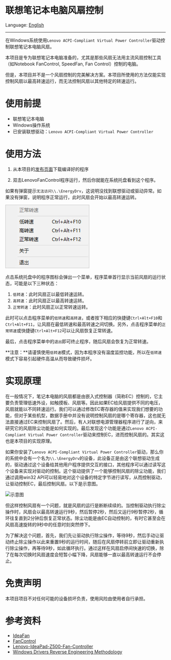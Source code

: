 # 联想笔记本电脑风扇控制

Language: [English](README.md)

---

在Windows系统使用`Lenovo ACPI-Compliant Virtual Power Controller`驱动控制联想笔记本电脑风扇。

本项目是专为联想笔记本电脑准备的，尤其是那些风扇无法用主流风扇控制工具（如Notebook FanControl, SpeedFan, Fan Control）控制的电脑。

但是，本项目并不是一个风扇控制的完美解决方案。本项目所使用的方法仅能实现控制风扇以最高转速运行，而无法控制风扇以其他特定的转速运行。

# 使用前提

- 联想笔记本电脑
- Windows操作系统
- 已安装联想驱动：`Lenovo ACPI-Compliant Virtual Power Controller`

# 使用方法

1. 从本项目的[发布页面](https://github.com/jiarandiana0307/Lenovo-Fan-Control/releases)下载编译好的程序

2. 双击LenovoFanControl程序运行，然后你就能在系统托盘看到这个程序。

如果有弹窗提示`无法访问\\.\EnergyDrv`，这说明没找到联想驱动或驱动异常。如果没有弹窗，说明程序正常运行，此时风扇会开始以最高转速运转。

![程序菜单截图](github/menu-screenshot-zh_CN.jpg)

点击系统托盘中的程序图标会弹出一个菜单，程序菜单首行显示当前风扇的运行状态，可能是以下三种状态：

1. `低转速`：此时风扇正以最低转速运转。
2. `高转速`：此时风扇正以最高转速运转。
3. `正常转速`：此时风扇正以正常转速运转。

此时可以点击程序菜单的`低转速`和`高转速`，或者按下相应的快捷键`Ctrl+Alt+F10`和`Ctrl+Alt+F11`，让风扇在最低转速和最高转速之间切换。另外，点击程序菜单的`正常转速`或快捷键`Ctrl+Alt+F12`可以让风扇恢复正常转速。

最后，点击程序菜单中的`退出`即可终止程序，随后风扇会恢复为正常转速。

**注意：**请谨慎使用`低转速`模式，因为本程序没有温度监控功能，所以在`低转速`模式下容易引起硬件高温从而导致硬件损坏。

# 实现原理

在一般情况下，笔记本电脑的风扇都是由嵌入式控制器（简称EC）控制的，它主要负责管理低速外设，如触摸板、风扇等。因此如果EC给风扇提供不同的电压，风扇就能以不同转速运行。我们可以通过修改EC寄存器的值来实现我们想要的功能，但对于某些机型，数据手册中并没有说明控制风扇的是哪个寄存器，这也就无法直接通过EC来控制风扇了。然后，有人对联想电源管理器程序进行了逆向，来研究它的风扇除尘功能是如何实现的。最后发现这个功能是通过`Lenovo ACPI-Compliant Virtual Power Controller`驱动来控制EC，进而控制风扇的。其实这也是本项目的实现原理。

如果你安装了`Lenovo ACPI-Compliant Virtual Power Controller`驱动，那么你的系统中会有一个名为`\\.\EnergyDrv`的设备，此设备正是由这个联想驱动生成的，驱动通过这个设备给其他用户程序提供交互的接口，其他程序可以通过读写这个设备来实现对驱动的控制。这个驱动提供了一个能够控制风扇的除尘功能，我们通过调用win32 API可以轻易地对这个设备的特定字节进行读写，从而控制驱动，让驱动控制EC，最后控制风扇。以下是示意图。

![示意图](github/diagram-zh_CN.jpg)

但这样控制风扇有一个问题，就是风扇的运行是断断续续的。当控制驱动执行除尘操作时，风扇会以最高转速运行9秒，然后暂停2秒，然后又运行9秒暂停2秒，循环往复直到2分钟后恢复正常状态。除尘功能是由EC自动控制的，有时它甚至会在风扇高速旋转的9秒中的任意时刻突然停下。

为了解决这个问题，首先，我们先让驱动执行除尘操作，等待9秒，然后手动让驱动终止除尘操作以此来重置9秒的运行时间，随后在风扇停转前立即让驱动重新执行除尘操作，再等待9秒，如此循环执行。通过这样在风扇启停间快速的切换，除了在每次切换时风扇速度会短暂小幅下降，风扇能够一直以最高转速运行不会停止。

# 免责声明

本项目项目不对任何可能的设备损坏负责，使用风险由使用者自行承担。

# 参考资料

- [IdeaFan][IdeaFan]
- [FanControl][FanControl]
- [Lenovo-IdeaPad-Z500-Fan-Controller][Lenovo-IdeaPad-Z500-Fan-Controller]
- [Windows Drivers Reverse Engineering Methodology][windows-drivers-reverse-engineering-methodology]

[IdeaFan]: https://www.allstone.lt/ideafan/
[FanControl]: https://github.com/bitrate16/FanControl
[Lenovo-IdeaPad-Z500-Fan-Controller]: https://github.com/Soberia/Lenovo-IdeaPad-Z500-Fan-Controller
[windows-drivers-reverse-engineering-methodology]: https://voidsec.com/windows-drivers-reverse-engineering-methodology/
